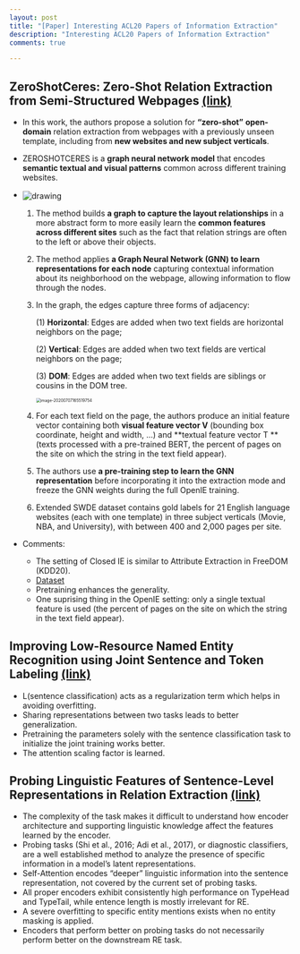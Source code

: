 ```yaml
---
layout: post
title: "[Paper] Interesting ACL20 Papers of Information Extraction"
description: "Interesting ACL20 Papers of Information Extraction"
comments: true

---
```


## ZeroShotCeres: Zero-Shot Relation Extraction from Semi-Structured Webpages [(link)](https://www.aclweb.org/anthology/2020.acl-main.721.pdf)

* In this work, the authors propose a solution for **“zero-shot”** **open-domain** relation extraction from webpages with a previously unseen template, including from **new websites and new subject verticals**. 

* ZEROSHOTCERES is a **graph neural network model** that encodes **semantic textual and visual patterns** common across different training websites.

* <img align="center" src="https://yz-joey.github.io/images/070701.png" alt="drawing"/>

  1. The method builds **a graph to capture the layout relationships** in a more abstract form to more easily learn the **common features across different sites** such as the fact that relation strings are often to the left or above their objects.

  2. The method applies **a Graph Neural Network (GNN) to learn representations for each node** capturing contextual information about its neighborhood on the webpage, allowing information to flow through the nodes.

  3. In the graph, the edges capture three forms of adjacency:

     (1) **Horizontal**: Edges are added when two text fields are horizontal neighbors on the page;

     (2) **Vertical**: Edges are added when two text fields are vertical neighbors on the page;

     (3) **DOM**: Edges are added when two text fields are siblings or cousins in the DOM tree.

     <img align="center" src="https://yz-joey.github.io/images/070702.png" alt="image-20200707165519754" style="zoom:50%;" />

  4. For each text field on the page, the authors produce an initial feature vector containing both **visual feature vector V** (bounding box coordinate, height and width, ...) and **textual feature vector T **(texts processed with a pre-trained BERT, the percent of pages on the site on which the string in the text field appear).  

  5. The authors use **a pre-training step to learn the GNN representation** before incorporating it into the extraction mode and freeze the GNN weights during the full OpenIE training.

  6. Extended SWDE dataset contains gold labels for 21 English language websites (each with one template) in three subject verticals (Movie, NBA, and University), with between 400 and 2,000 pages per site. 

* Comments:

  * The setting of Closed IE is similar to Attribute Extraction in FreeDOM (KDD20).
  * [Dataset](https://homes.cs.washington.edu/~lockardc/expanded_swde.html)
  * Pretraining enhances the generality. 
  * One suprising thing in the OpenIE setting: only a single textual feature is used (the percent of pages on the site on which the string in the text field appear). 

## Improving Low-Resource Named Entity Recognition using Joint Sentence and Token Labeling [(link)](https://www.aclweb.org/anthology/2020.acl-main.523.pdf)

* L(sentence classification) acts as a regularization term which helps in avoiding overfitting.
* Sharing representations between two tasks leads to better generalization.
* Pretraining the parameters solely with the sentence classification task to initialize the joint training works better.
* The attention scaling factor is learned.

## Probing Linguistic Features of Sentence-Level Representations in Relation Extraction [(link)](https://www.aclweb.org/anthology/2020.acl-main.140.pdf)

* The complexity of the task makes it difficult to understand how encoder architecture and supporting linguistic knowledge affect the features learned by the encoder.
* Probing tasks (Shi et al., 2016; Adi et al., 2017), or diagnostic classifiers, are a well established method to analyze the presence of specific information in a model’s latent representations.
* Self-Attention encodes “deeper” linguistic information into the sentence representation, not covered by the current set of probing tasks.
* All proper encoders exhibit consistently high performance on TypeHead and TypeTail, while entence length is mostly irrelevant for RE.
* A severe overfitting to specific entity mentions exists when no entity masking is applied.
* Encoders that perform better on probing tasks do not necessarily perform better on the downstream RE task. 

